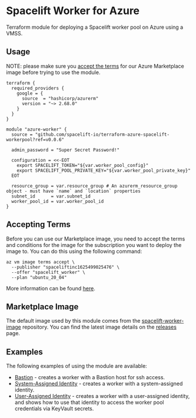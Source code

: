 # Spacelift Worker for Azure

Terraform module for deploying a Spacelift worker pool on Azure using a VMSS.

## Usage

NOTE: please make sure you [accept the terms](#accepting-terms) for our Azure Marketplace
image before trying to use the module.

```hcl
terraform {
  required_providers {
    google = {
      source  = "hashicorp/azurerm"
      version = "~> 2.68.0"
    }
  }
}

module "azure-worker" {
  source = "github.com/spacelift-io/terraform-azure-spacelift-workerpool?ref=v0.0.6"

  admin_password = "Super Secret Password!"

  configuration = <<-EOT
    export SPACELIFT_TOKEN="${var.worker_pool_config}"
    export SPACELIFT_POOL_PRIVATE_KEY="${var.worker_pool_private_key}"
  EOT

  resource_group = var.resource_group # An azurerm_resource_group object - must have `name` and `location` properties
  subnet_id      = var.subnet_id
  worker_pool_id = var.worker_pool_id
}
```

## Accepting Terms

Before you can use our Marketplace image, you need to accept the terms and conditions for the
image for the subscription you want to deploy the image to. You can do this using the following
command:

```shell
az vm image terms accept \
  --publisher "spaceliftinc1625499025476" \
  --offer "spacelift_worker" \
  --plan "ubuntu_20_04"
```

More information can be found [here](https://go.microsoft.com/fwlink/?linkid=2110637).

## Marketplace Image

The default image used by this module comes from the [spacelift-worker-image](https://github.com/spacelift-io/spacelift-worker-image)
repository. You can find the latest image details on the [releases](https://github.com/spacelift-io/spacelift-worker-image/releases)
page.

## Examples

The following examples of using the module are available:

- [Bastion](./examples/bastion/README.md) - creates a worker with a Bastion host for ssh access.
- [System-Assigned Identity](./examples/system-assigned-identity/README.md) - creates a worker
  with a system-assigned identity.
- [User-Assigned Identity](./examples/user-assigned-identity/README.md) - creates a worker with
  a user-assigned identity, and shows how to use that identity to access the worker pool credentials
  via KeyVault secrets.
